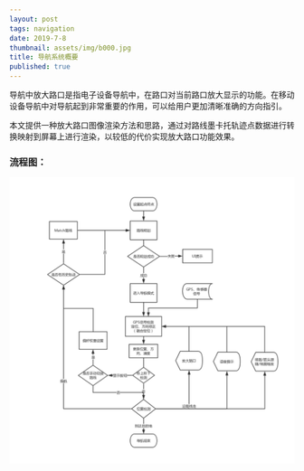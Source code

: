 ```yaml
---
layout: post
tags: navigation
date: 2019-7-8
thumbnail: assets/img/b000.jpg
title: 导航系统概要
published: true
---
```


导航中放大路口是指电子设备导航中，在路口对当前路口放大显示的功能。在移动设备导航中对导航起到非常重要的作用，可以给用户更加清晰准确的方向指引。

本文提供一种放大路口图像渲染方法和思路，通过对路线墨卡托轨迹点数据进行转换映射到屏幕上进行渲染，以较低的代价实现放大路口功能效果。

<!--more-->

### 流程图：

<div  align="left">    
	<img src="../assets/img/b000.jpg"/>
</div>

